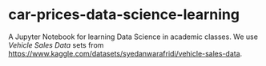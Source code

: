# car-prices-data-science-learning

A Jupyter Notebook for learning Data Science in academic classes. We use _Vehicle Sales Data_ sets from https://www.kaggle.com/datasets/syedanwarafridi/vehicle-sales-data.